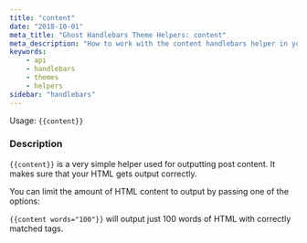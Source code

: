 ```yaml
---
title: "content"
date: "2018-10-01"
meta_title: "Ghost Handlebars Theme Helpers: content"
meta_description: "How to work with the content handlebars helper in your Ghost theme! 👻"
keywords:
    - api
    - handlebars
    - themes
    - helpers
sidebar: "handlebars"
---
```


Usage: `{{content}}`

### Description

`{{content}}` is a very simple helper used for outputting post content. It makes sure that your HTML gets output correctly.

You can limit the amount of HTML content to output by passing one of the options:

`{{content words="100"}}` will output just 100 words of HTML with correctly matched tags.
